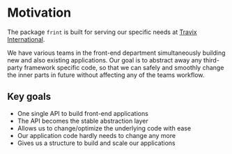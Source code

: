 # Motivation

The package `frint` is built for serving our specific needs at [Travix International](http://travix.com).

We have various teams in the front-end department simultaneously building new and also existing applications. Our goal is to abstract away any third-party framework specific code, so that we can safely and smoothly change the inner parts in future without affecting any of the teams workflow.

## Key goals

* One single API to build front-end applications
* The API becomes the stable abstraction layer
* Allows us to change/optimize the underlying code with ease
* Our application code hardly needs to change any more
* Gives us a structure to build and scale our applications
